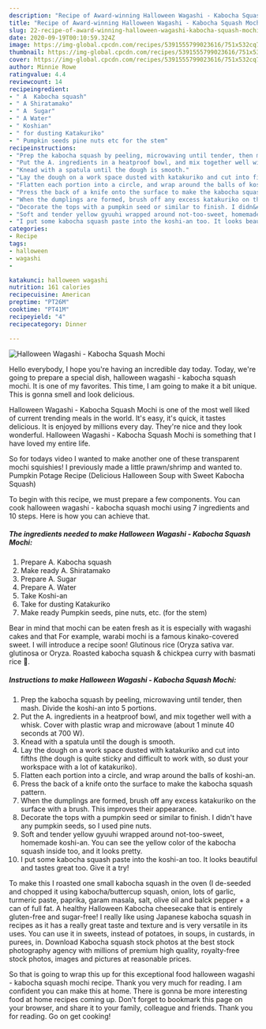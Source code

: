 ```yaml
---
description: "Recipe of Award-winning Halloween Wagashi - Kabocha Squash Mochi"
title: "Recipe of Award-winning Halloween Wagashi - Kabocha Squash Mochi"
slug: 22-recipe-of-award-winning-halloween-wagashi-kabocha-squash-mochi
date: 2020-09-19T00:10:59.324Z
image: https://img-global.cpcdn.com/recipes/5391555799023616/751x532cq70/halloween-wagashi-kabocha-squash-mochi-recipe-main-photo.jpg
thumbnail: https://img-global.cpcdn.com/recipes/5391555799023616/751x532cq70/halloween-wagashi-kabocha-squash-mochi-recipe-main-photo.jpg
cover: https://img-global.cpcdn.com/recipes/5391555799023616/751x532cq70/halloween-wagashi-kabocha-squash-mochi-recipe-main-photo.jpg
author: Minnie Rowe
ratingvalue: 4.4
reviewcount: 14
recipeingredient:
- " A  Kabocha squash"
- " A Shiratamako"
- " A  Sugar"
- " A Water"
- " Koshian"
- " for dusting Katakuriko"
- " Pumpkin seeds pine nuts etc for the stem"
recipeinstructions:
- "Prep the kabocha squash by peeling, microwaving until tender, then mash. Divide the koshi-an into 5 portions."
- "Put the A. ingredients in a heatproof bowl, and mix together well with a whisk. Cover with plastic wrap and microwave (about 1 minute 40 seconds at 700 W)."
- "Knead with a spatula until the dough is smooth."
- "Lay the dough on a work space dusted with katakuriko and cut into fifths (the dough is quite sticky and difficult to work with, so dust your workspace with a lot of katakuriko)."
- "Flatten each portion into a circle, and wrap around the balls of koshi-an."
- "Press the back of a knife onto the surface to make the kabocha squash pattern."
- "When the dumplings are formed, brush off any excess katakuriko on the surface with a brush. This improves their appearance."
- "Decorate the tops with a pumpkin seed or similar to finish. I didn&#39;t have any pumpkin seeds, so I used pine nuts."
- "Soft and tender yellow gyuuhi wrapped around not-too-sweet, homemade koshi-an. You can see the yellow color of the kabocha squash inside too, and it looks pretty."
- "I put some kabocha squash paste into the koshi-an too. It looks beautiful and tastes great too. Give it a try!"
categories:
- Recipe
tags:
- halloween
- wagashi
- 

katakunci: halloween wagashi  
nutrition: 161 calories
recipecuisine: American
preptime: "PT26M"
cooktime: "PT41M"
recipeyield: "4"
recipecategory: Dinner

---
```



![Halloween Wagashi - Kabocha Squash Mochi](https://img-global.cpcdn.com/recipes/5391555799023616/751x532cq70/halloween-wagashi-kabocha-squash-mochi-recipe-main-photo.jpg)

Hello everybody, I hope you're having an incredible day today. Today, we're going to prepare a special dish, halloween wagashi - kabocha squash mochi. It is one of my favorites. This time, I am going to make it a bit unique. This is gonna smell and look delicious.

Halloween Wagashi - Kabocha Squash Mochi is one of the most well liked of current trending meals in the world. It's easy, it's quick, it tastes delicious. It is enjoyed by millions every day. They're nice and they look wonderful. Halloween Wagashi - Kabocha Squash Mochi is something that I have loved my entire life.

So for todays video I wanted to make another one of these transparent mochi squishies! I previously made a little prawn/shrimp and wanted to. Pumpkin Potage Recipe (Delicious Halloween Soup with Sweet Kabocha Squash)


To begin with this recipe, we must prepare a few components. You can cook halloween wagashi - kabocha squash mochi using 7 ingredients and 10 steps. Here is how you can achieve that.

<!--inarticleads1-->

##### The ingredients needed to make Halloween Wagashi - Kabocha Squash Mochi:

1. Prepare  A.  Kabocha squash
1. Make ready  A. Shiratamako
1. Prepare  A.  Sugar
1. Prepare  A. Water
1. Take  Koshi-an
1. Take  for dusting Katakuriko
1. Make ready  Pumpkin seeds, pine nuts, etc. (for the stem)


Bear in mind that mochi can be eaten fresh as it is especially with wagashi cakes and that For example, warabi mochi is a famous kinako-covered sweet. I will introduce a recipe soon! Glutinous rice (Oryza sativa var. glutinosa or Oryza. Roasted kabocha squash &amp; chickpea curry with basmati rice 🍚. 

<!--inarticleads2-->

##### Instructions to make Halloween Wagashi - Kabocha Squash Mochi:

1. Prep the kabocha squash by peeling, microwaving until tender, then mash. Divide the koshi-an into 5 portions.
1. Put the A. ingredients in a heatproof bowl, and mix together well with a whisk. Cover with plastic wrap and microwave (about 1 minute 40 seconds at 700 W).
1. Knead with a spatula until the dough is smooth.
1. Lay the dough on a work space dusted with katakuriko and cut into fifths (the dough is quite sticky and difficult to work with, so dust your workspace with a lot of katakuriko).
1. Flatten each portion into a circle, and wrap around the balls of koshi-an.
1. Press the back of a knife onto the surface to make the kabocha squash pattern.
1. When the dumplings are formed, brush off any excess katakuriko on the surface with a brush. This improves their appearance.
1. Decorate the tops with a pumpkin seed or similar to finish. I didn&#39;t have any pumpkin seeds, so I used pine nuts.
1. Soft and tender yellow gyuuhi wrapped around not-too-sweet, homemade koshi-an. You can see the yellow color of the kabocha squash inside too, and it looks pretty.
1. I put some kabocha squash paste into the koshi-an too. It looks beautiful and tastes great too. Give it a try!


To make this I roasted one small kabocha squash in the oven (I de-seeded and chopped it using kabocha/buttercup squash, onion, lots of garlic, turmeric paste, paprika, garam masala, salt, olive oil and balck pepper + a can of full fat. A healthy Halloween Kabocha cheesecake that is entirely gluten-free and sugar-free! I really like using Japanese kabocha squash in recipes as it has a really great taste and texture and is very versatile in its uses. You can use it in sweets, instead of potatoes, in soups, in custards, in purees, in. Download Kabocha squash stock photos at the best stock photography agency with millions of premium high quality, royalty-free stock photos, images and pictures at reasonable prices. 

So that is going to wrap this up for this exceptional food halloween wagashi - kabocha squash mochi recipe. Thank you very much for reading. I am confident you can make this at home. There is gonna be more interesting food at home recipes coming up. Don't forget to bookmark this page on your browser, and share it to your family, colleague and friends. Thank you for reading. Go on get cooking!
